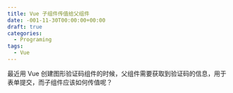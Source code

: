 ```yaml
---
title: Vue 子组件传值给父组件
date: -001-11-30T00:00:00+00:00
draft: true
categories:
  - Programing
tags:
  - Vue
---
```


最近用 Vue 创建图形验证码组件的时候，父组件需要获取到验证码的信息，用于表单提交，而子组件应该如何传值呢？

<!--more-->
